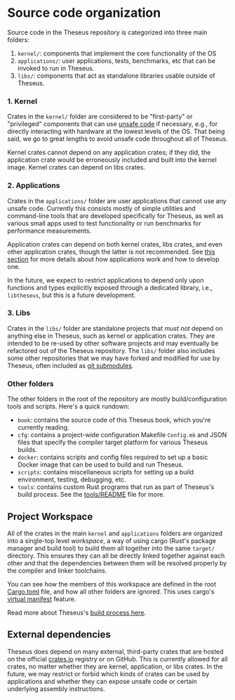 # Source code organization
Source code in the Theseus repository is categorized into three main folders:
1. `kernel/`: components that implement the core functionality of the OS
2. `applications/`: user applications, tests, benchmarks, etc that can be invoked to run in Theseus.
3. `libs/`: components that act as standalone libraries usable outside of Theseus.

### 1. Kernel
Crates in the `kernel/` folder are considered to be "first-party" or "privileged" components that can use [unsafe code](https://doc.rust-lang.org/book/ch19-01-unsafe-rust.html) if necessary, e.g., for directly interacting with hardware at the lowest levels of the OS. That being said, we go to great lengths to avoid unsafe code throughout all of Theseus. 

Kernel crates cannot depend on any application crates; if they did, the application crate would be erroneously included and built into the kernel image. Kernel crates can depend on libs crates.

### 2. Applications
Crates in the `applications/` folder are user applications that cannot use any unsafe code. 
Currently this consists mostly of simple utilities and command-line tools that are developed specifically for Theseus, as well as various small apps used to test functionality or run benchmarks for performance measurements.

Application crates can depend on both kernel crates, libs crates, and even other application crates, though the latter is not recommended. 
See [this section](app.md) for more details about how applications work and how to develop one.

In the future, we expect to restrict applications to depend only upon functions and types explicitly exposed through a dedicated library, i.e., `libtheseus`, but this is a future development.

### 3. Libs
Crates in the `libs/` folder are standalone projects that *must not* depend on anything else in Theseus, such as kernel or application crates. They are intended to be re-used by other software projects and may eventually be refactored out of the Theseus repository. The `libs/` folder also includes some other repositories that we may have forked and modified for use by Theseus, often included as [git submodules](https://git-scm.com/book/en/v2/Git-Tools-Submodules). 


### Other folders
The other folders in the root of the repository are mostly build/configuration tools and scripts. Here's a quick rundown:
* `book`: contains the source code of this Theseus book, which you're currently reading.
* `cfg`: contains a project-wide configuration Makefile `Config.mk` and JSON files that specify the compiler target platform for various Theseus builds.
* `docker`: contains scripts and config files required to set up a basic Docker image that can be used to build and run Theseus.
* `scripts`: contains miscellaneous scripts for setting up a build environment, testing, debugging, etc.  
* `tools`: contains custom Rust programs that run as part of Theseus's build process. See the [tools/README](https://github.com/theseus-os/Theseus/tree/theseus_main/tools#readme) file for more.


## Project Workspace 
All of the crates in the main `kernel` and `applications` folders are organized into a single-top level *workspace*, a way of using cargo (Rust's package manager and build tool) to build them all together into the same `target/` directory.
This ensures they can all be directly linked together against each other and that the dependencies between them will be resolved properly by the compiler and linker toolchains.

You can see how the members of this workspace are defined in the root [Cargo.toml](https://github.com/theseus-os/Theseus/blob/theseus_main/Cargo.toml) file, and how all other folders are ignored. This uses cargo's [virtual manifest](https://doc.rust-lang.org/cargo/reference/workspaces.html) feature.

Read more about Theseus's [build process here](build_process.md).


## External dependencies
Theseus does depend on many external, third-party crates that are hosted on the official [crates.io](https://crates.io/) registry or on GitHub. This is currently allowed for all crates, no matter whether they are kernel, application, or libs crates. In the future, we may restrict or forbid which kinds of crates can be used by applications and whether they can expose unsafe code or certain underlying assembly instructions. 
